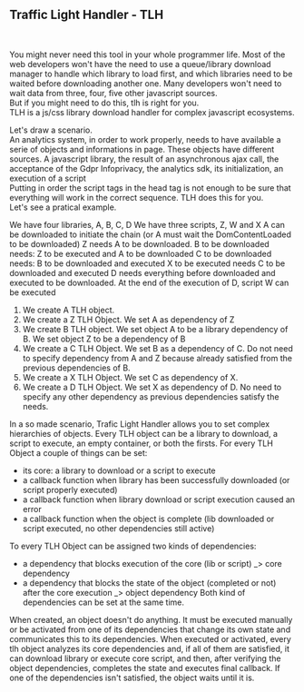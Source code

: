 <h2>Traffic Light Handler - TLH</h2><br />

You might never need this tool in your whole programmer life. Most of the web developers won't have the need to use a queue/library download manager to handle which library to load first, and which libraries need to be waited before downloading another one. Many developers won't need to wait data from three, four, five other javascript sources.<br />
But if you might need to do this, tlh is right for you.<br />
TLH is a js/css library download handler for complex javascript ecosystems. </p>
<p>Let's draw a scenario.<br />
An analytics system, in order to work properly, needs to have available a serie of objects and informations in page. These objects have different sources. A javascript library, the result of an asynchronous ajax call, the acceptance of the Gdpr Infoprivacy, the analytics sdk, its initialization, an execution of a script<br />
Putting in order the script tags in the head tag is not enough to be sure that everything will work in the correct sequence.
TLH does this for you. <br />
Let's see a pratical example.</p>
<p>We have four libraries, A, B, C, D
We have three scripts, Z, W and X
A can be downloaded to initiate the chain (or A must wait the DomContentLoaded to be downloaded)
Z needs A to be downloaded.
B to be downloaded needs: Z to be executed and A to be downloaded
C to be downloaded needs: B to be downloaded and executed
X to be executed needs C to be downloaded and executed
D needs everything before downloaded and executed to be downloaded.
At the end of the execution of D, script W can be executed

1) We create A TLH object. 
2) We create a Z TLH Object. We set A as dependency of Z
3) We create B TLH object. We set object A to be a library dependency of B. We set object Z to be a dependency of B
4) We create a C TLH Object. We set B as a dependency of C. Do not need to specify dependency from A and Z because already satisfied from the previous dependencies of B.
5) We create a X TLH Object. We set C as dependency of X.
6) We create a D TLH Object. We set X as dependency of D. No need to specify any other dependency as previous dependencies satisfy the needs.

In a so made scenario, Trafic Light Handler allows you to set complex hierarchies of objects. 
Every TLH object can be a library to download, a script to execute, an empty container, or both the firsts.
For every TLH Object a couple of things can be set:
- its core: a library to download or a script to execute
- a callback function when library has been successfully downloaded (or script properly executed)
- a callback function when library download or script execution caused an error
- a callback function when the object is complete (lib downloaded or script executed, no other dependencies still active)

To every TLH Object can be assigned two kinds of dependencies:
- a dependency that blocks execution of the core (lib or script) _> core dependency
- a dependency that blocks the state of the object (completed or not) after the core execution _> object dependency
Both kind of dependencies can be set at the same time.

When created, an object doesn't do anything. It must be executed manually or be activated from one of its dependencies that change its own state and communicates this to its dependencies. 
When executed or activated, every tlh object analyzes its core dependencies and, if all of them are satisfied, it can download library or execute  core script, and then, after verifying the object dependencies, completes the state and executes final callback. 
If one of the dependencies isn't satisfied, the object waits until it is.




